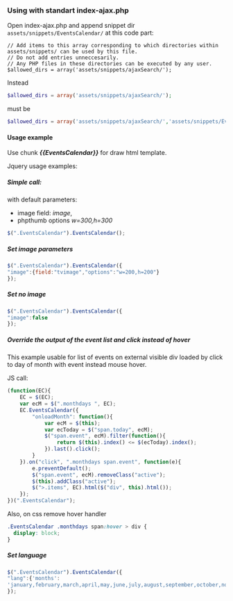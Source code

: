 ### Using with standart index-ajax.php

Open index-ajax.php and append snippet dir `assets/snippets/EventsCalendar/` at this code part:
```
// Add items to this array corresponding to which directories within assets/snippets/ can be used by this file.
// Do not add entries unneccesarily.
// Any PHP files in these directories can be executed by any user.
$allowed_dirs = array('assets/snippets/ajaxSearch/'); 
```
Instead 
```php
$allowed_dirs = array('assets/snippets/ajaxSearch/');
```
must be
```php
$allowed_dirs = array('assets/snippets/ajaxSearch/','assets/snippets/EventsCalendar/');
```

#### Usage example

Use chunk ***{{EventsCalendar}}*** for draw html template.

Jquery usage examples:

##### Simple call:
with default parameters: 
 - image field: *image*,
 - phpthumb options *w=300,h=300*

```javascript
$(".EventsCalendar").EventsCalendar();
```

##### Set image parameters

```javascript
$(".EventsCalendar").EventsCalendar({
"image":{field:"tvimage","options":"w=200,h=200"}
});
```

##### Set no image

```javascript 
$(".EventsCalendar").EventsCalendar({
"image":false
});
```

##### Override the output of the event list and click instead of hover

This example usable for list of events on external visible div loaded by click to day of month with event instead mouse hover.

JS call:
```javascript
(function(EC){
	EC = $(EC);
	var ecM = $(".monthdays ", EC);
	EC.EventsCalendar({
		"onloadMonth": function(){
			var ecM = $(this);
			var ecToday = $("span.today", ecM);
			$("span.event", ecM).filter(function(){
				return $(this).index() <= $(ecToday).index();
			}).last().click();
		}
	}).on("click", ".monthdays span.event", function(e){
		e.preventDefault();
		$("span.event", ecM).removeClass("active");
		$(this).addClass("active");
		$(">.items", EC).html($("div", this).html());
	});
})(".EventsCalendar");

```

Also, on css remove hover handler

```css
.EventsCalendar .monthdays span:hover > div {
  display: block;
}
```

##### Set language

```javascript
$(".EventsCalendar").EventsCalendar({
"lang":{'months':
'january,february,march,april,may,june,july,august,september,october,november,december'.split(",")}
});

```
